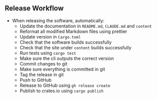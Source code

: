 ## Release Workflow

- When releasing the software, automatically:
  - Update the documentation in `README.md`, `CLAUDE.md` and `content`
  - Reformat all modified Markdown files using prettier
  - Update version in `Cargo.toml`
  - Check that the software builds successfully
  - Check that the site under `content` builds successfully
  - Run tests using `cargo test`
  - Make sure the cli outputs the correct version
  - Commit changes to git
  - Make sure everything is committed in git
  - Tag the release in git
  - Push to GitHub
  - Release to GitHub using `gh release create`
  - Publish to crates.io using `cargo publish`
